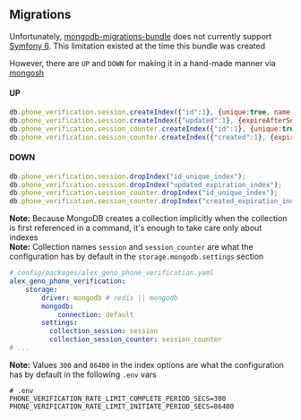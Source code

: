 ## Migrations
Unfortunately, [mongodb-migrations-bundle](https://github.com/doesntmattr/mongodb-migrations-bundle) does not currently support [Symfony 6](https://symfony.com/doc/6.0/index.html). This limitation existed at the time this bundle was created  

However, there are `UP` and `DOWN` for making it in a hand-made manner via [mongosh](https://www.mongodb.com/docs/mongodb-shell/)
#### UP
```javascript
db.phone_verification.session.createIndex({"id":1}, {unique:true, name:"id_unique_index"});
db.phone_verification.session.createIndex({"updated":1}, {expireAfterSeconds:300, name:"updated_expiration_index"});
db.phone_verification.session_counter.createIndex({"id":1}, {unique:true, name:"id_unique_index"});
db.phone_verification.session_counter.createIndex({"created":1}, {expireAfterSeconds:86400, name:"created_expiration_index"});
```
#### DOWN
```javascript
db.phone_verification.session.dropIndex("id_unique_index");
db.phone_verification.session.dropIndex("updated_expiration_index");
db.phone_verification.session_counter.dropIndex("id_unique_index");
db.phone_verification.session_counter.dropIndex("created_expiration_index");
```
**Note:** Because MongoDB creates a collection implicitly when the collection is first referenced in a command, it's enough to take care only about indexes  
**Note:** Collection names `session` and `session_counter` are what the configuration has by default in the `storage.mongodb.settings` section 
```yaml
# config/packages/alex_geno_phone_verification.yaml
alex_geno_phone_verification:
    storage:
        driver: mongodb # redis || mongodb
        mongodb:
            connection: default
        settings:
          collection_session: session
          collection_session_counter: session_counter
# ...
```
**Note:** Values `300` and `86400` in the index options are what the configuration has by default in the following `.env` vars
```dotenv
# .env
PHONE_VERIFICATION_RATE_LIMIT_COMPLETE_PERIOD_SECS=300
PHONE_VERIFICATION_RATE_LIMIT_INITIATE_PERIOD_SECS=86400
```